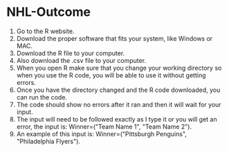 # NHL-Outcome
1. Go to the R website.
2. Download the proper software that fits your system, like Windows or MAC.
3. Download the R file to your computer.
4. Also download the .csv file to your computer.
5. When you open R make sure that you change your working directory so when you use the R code, you will be able to use it without getting errors.
6. Once you have the directory changed and the R code downloaded, you can run the code.
7. The code should show no errors after it ran and then it will wait for your input.
8. The input will need to be followed exactly as I type it or you will get an error, the input is: Winner=("Team Name 1", "Team Name 2").
9. An example of this input is: Winner=("Pittsburgh Penguins", "Philadelphia Flyers").
